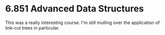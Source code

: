 # 6.851 Advanced Data Structures

This was a really interesting course. I'm still mulling over the application of link-cut trees in particular.